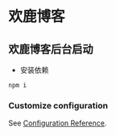 # 欢鹿博客

## 欢鹿博客后台启动
* 安装依赖
```
npm i
```

### Customize configuration
See [Configuration Reference](https://cli.vuejs.org/config/).